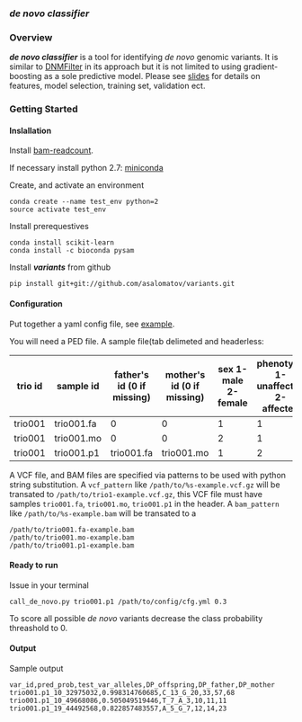 ### *de novo classifier*

### Overview

**_de novo classifier_** is a tool for identifying *de novo* genomic variants. It is 
similar to [DNMFilter](http://www.ncbi.nlm.nih.gov/pubmed/24618463) in its approach but it is
not limited to using gradient-boosting as a sole predictive model. Please see [slides](https://www.dropbox.com/s/ico6qo6pe0zanqe/denovo_filt_IT_20160520.pptx?dl=0) for details on features, model selection, training set, validation ect.

### Getting Started

#### Inslallation

Install [bam-readcount](https://github.com/genome/bam-readcount).

If necessary install python 2.7: [miniconda](http://conda.pydata.org/miniconda.html)

Create, and activate an environment
```
conda create --name test_env python=2
source activate test_env
```

Install prerequestives

```
conda install scikit-learn
conda install -c bioconda pysam
```

Install **_variants_** from github 

```
pip install git+git://github.com/asalomatov/variants.git
```
    
#### Configuration

Put together a yaml config file, see 
[example](https://github.com/asalomatov/variants/blob/master/variants/denovo_classifier_config/cfg.yml).
    
You will need a PED file. A sample file(tab delimeted and headerless:

trio id | sample id | father's id (0 if missing) | mother's id (0 if missing) | sex 1-male 2-female | phenotype 1-unaffected 2-affected |
------- | --------- | -------------------------- | -------------------------- | ------------------- | --------------------------------- |
trio001 | trio001.fa |  0 |      0 |      1 |      1 |
trio001 | trio001.mo |  0 |      0 |      2 |      1 |
trio001 | trio001.p1 |  trio001.fa |      trio001.mo |      1 |      2 |

A VCF file, and BAM files are specified via patterns to be used with python string substitution.
A `vcf_pattern` like `/path/to/%s-example.vcf.gz` will be transated to `/path/to/trio1-example.vcf.gz`,
this VCF file must have samples `trio001.fa`, `trio001.mo`, `trio001.p1` in the header.
A `bam_pattern` like `/path/to/%s-example.bam` will be transated to a 

```
/path/to/trio001.fa-example.bam
/path/to/trio001.mo-example.bam
/path/to/trio001.p1-example.bam
```

#### Ready to run

Issue in your terminal
```
call_de_novo.py trio001.p1 /path/to/config/cfg.yml 0.3 
```   

To score all possible *de novo* variants decrease the class probability threashold to 0.

#### Output

Sample output

```
var_id,pred_prob,test_var_alleles,DP_offspring,DP_father,DP_mother
trio001.p1_10_32975032,0.998314760685,C_13_G_20,33,57,68
trio001.p1_10_49668086,0.505049519446,T_7_A_3,10,11,11
trio001.p1_19_44492568,0.822857483557,A_5_G_7,12,14,23
```
